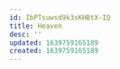 ```yaml
---
id: IbPTsuwsd9k3sKHBtX-IQ
title: Heaven
desc: ''
updated: 1639759165189
created: 1639759165189
---
```


